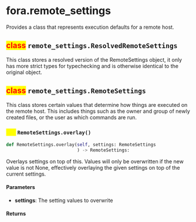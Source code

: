 # fora.remote_settings

Provides a class that represents execution defaults for a remote host.

## <mark style="color:red;">class</mark> `remote_settings.ResolvedRemoteSettings`

This class stores a resolved version of the RemoteSettings object,
it only has more strict types for typechecking and is otherwise
identical to the original object.

## <mark style="color:red;">class</mark> `remote_settings.RemoteSettings`

This class stores certain values that determine how things are executed on
the remote host. This includes things such as the owner and group of newly
created files, or the user as which commands are run.

### <mark style="color:yellow;">def</mark> `RemoteSettings.overlay()`

```python
def RemoteSettings.overlay(self, settings: RemoteSettings
                           ) -> RemoteSettings:
```

Overlays settings on top of this. Values will only be overwritten
if the new value is not None, effectively overlaying the given settings
on top of the current settings.

#### Parameters

 -  **settings**: The setting values to overwrite

#### Returns
